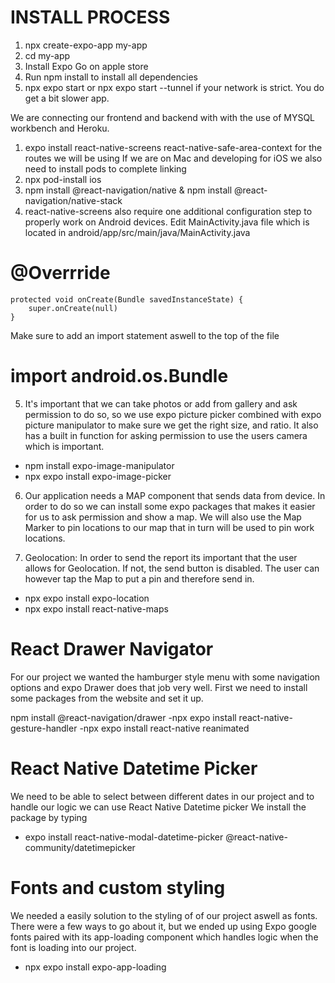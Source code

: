 # INSTALL PROCESS

1. npx create-expo-app my-app
2. cd my-app
3. Install Expo Go on apple store
4. Run npm install to install all dependencies
5. npx expo start or npx expo start --tunnel if your network is strict. You do get a bit slower app.

We are connecting our frontend and backend with with the use of MYSQL workbench and Heroku.

1. expo install react-native-screens react-native-safe-area-context for the routes we will be using
   If we are on Mac and developing for iOS we also need to install pods to complete linking
2. npx pod-install ios
3. npm install @react-navigation/native & npm install @react-navigation/native-stack
4. react-native-screens also require one additional configuration step to properly work on Android
   devices. Edit MainActivity.java file which is located in android/app/src/main/java/<your package name>MainActivity.java

# @Overrride

    protected void onCreate(Bundle savedInstanceState) {
        super.onCreate(null)
    }

Make sure to add an import statement aswell to the top of the file

# import android.os.Bundle

5. It's important that we can take photos or add from gallery and ask permission to do so,
   so we use expo picture picker combined with expo picture manipulator to make sure we get the right
   size, and ratio. It also has a built in function for asking permission to use the users camera which is important.

- npm install expo-image-manipulator
- npx expo install expo-image-picker

6. Our application needs a MAP component that sends data from device.
   In order to do so we can install some expo packages that makes it easier for us to ask permission and show a map.
   We will also use the Map Marker to pin locations to our map that in turn will be used to pin work locations.

7. Geolocation: In order to send the report its important that the user allows for Geolocation.
   If not, the send button is disabled. The user can however tap the Map to put a pin and therefore send in.

- npx expo install expo-location
- npx expo install react-native-maps

# React Drawer Navigator

For our project we wanted the hamburger style menu with some navigation options and expo Drawer does that job very well.
First we need to install some packages from the website and set it up.

npm install @react-navigation/drawer
-npx expo install react-native-gesture-handler
-npx expo install react-native reanimated

# React Native Datetime Picker

We need to be able to select between different dates in our project and to handle our logic we can use React Native Datetime picker
We install the package by typing

- expo install react-native-modal-datetime-picker @react-native-community/datetimepicker

# Fonts and custom styling

We needed a easily solution to the styling of of our project aswell as fonts. There were a few ways to go about it, but we ended up using
Expo google fonts paired with its app-loading component which handles logic when the font is loading into our project.

- npx expo install expo-app-loading
